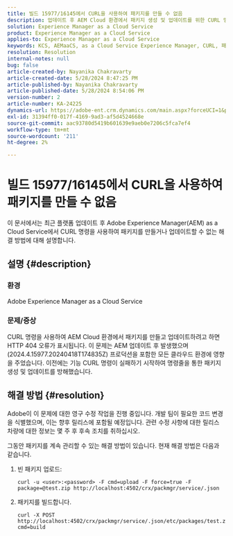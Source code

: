 ```yaml
---
title: 빌드 15977/16145에서 CURL을 사용하여 패키지를 만들 수 없음
description: 업데이트 후 AEM Cloud 환경에서 패키지 생성 및 업데이트를 위한 CURL 명령에 오류가 발생했습니다.
solution: Experience Manager as a Cloud Service
product: Experience Manager as a Cloud Service
applies-to: Experience Manager as a Cloud Service
keywords: KCS, AEMaaCS, as a Cloud Service Experience Manager, CURL, 패키지, 오류
resolution: Resolution
internal-notes: null
bug: false
article-created-by: Nayanika Chakravarty
article-created-date: 5/28/2024 8:47:25 PM
article-published-by: Nayanika Chakravarty
article-published-date: 5/28/2024 8:54:06 PM
version-number: 2
article-number: KA-24225
dynamics-url: https://adobe-ent.crm.dynamics.com/main.aspx?forceUCI=1&pagetype=entityrecord&etn=knowledgearticle&id=38f2b678-331d-ef11-840a-000d3a372703
exl-id: 31394ff0-017f-4169-9ad3-af5d4524668e
source-git-commit: aac93780d5419b601639e9aeb0e7206c5fca7ef4
workflow-type: tm+mt
source-wordcount: '211'
ht-degree: 2%

---
```


# 빌드 15977/16145에서 CURL을 사용하여 패키지를 만들 수 없음


이 문서에서는 최근 플랫폼 업데이트 후 Adobe Experience Manager(AEM) as a Cloud Service에서 CURL 명령을 사용하여 패키지를 만들거나 업데이트할 수 없는 해결 방법에 대해 설명합니다.

## 설명 {#description}


### <b>환경</b>

Adobe Experience Manager as a Cloud Service

### <b>문제/증상</b>

CURL 명령을 사용하여 AEM Cloud 환경에서 패키지를 만들고 업데이트하려고 하면 HTTP 404 오류가 표시됩니다. 이 문제는 AEM 업데이트 후 발생했으며(2024.4.15977.20240418T174835Z) 프로덕션을 포함한 모든 클라우드 환경에 영향을 주었습니다. 이전에는 기능 CURL 명령이 실패하기 시작하여 명령줄을 통한 패키지 생성 및 업데이트를 방해했습니다.


## 해결 방법 {#resolution}


Adobe이 이 문제에 대한 영구 수정 작업을 진행 중입니다. 개발 팀이 필요한 코드 변경을 식별했으며, 이는 향후 릴리스에 포함될 예정입니다. 관련 수정 사항에 대한 릴리스 차량에 대한 정보는 몇 주 후 후속 조치를 취하십시오.

그동안 패키지를 계속 관리할 수 있는 해결 방법이 있습니다. 현재 해결 방법은 다음과 같습니다.

1. 빈 패키지 업로드:

   ```
   curl -u <user>:<password> -F cmd=upload -F force=true -F package=@test.zip http://localhost:4502/crx/packmgr/service/.json
   ```


2. 패키지를 빌드합니다.

   ```
   curl -X POST http://localhost:4502/crx/packmgr/service/.json/etc/packages/test.zip?cmd=build
   ```
